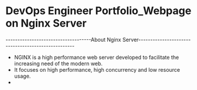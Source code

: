 # DevOps Engineer Portfolio_Webpage on Nginx Server

  ------------------------------------About Nginx Server---------------------------------------------------

-  NGINX is a high performance web server developed to facilitate the increasing need of the modern web.
-  It focuses on high performance, high concurrency and low resource usage.
-  
